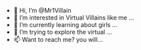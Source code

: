 - 🥀 Hi, I’m @Mr1Villain
- 👀 I’m interested in Virtual Villains like me ...
- 🌱 I’m currently learning about girls ...
- 💞️ I’m trying to explore the virtual ...
- 📫 Want to reach me? you will...

<!---
Mr1Villain/Mr1Villain is a ✨ special ✨ repository because its `README.md` (this file) appears on your GitHub profile.
You can click the Preview link to take a look at your changes.
--->

